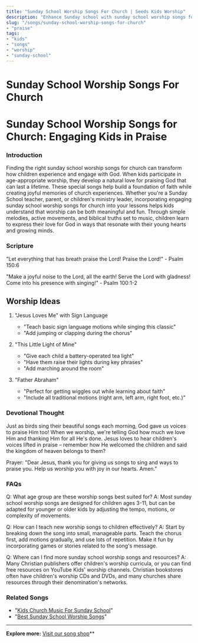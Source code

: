 ```yaml
---
title: "Sunday School Worship Songs For Church | Seeds Kids Worship"
description: "Enhance Sunday school with sunday school worship songs for church that teach faith through music. Educational worship resources for children."
slug: "/songs/sunday-school-worship-songs-for-church"
- "praise"
tags:
- "kids"
- "songs"
- "worship"
- "sunday-school"
---
```


# Sunday School Worship Songs For Church

# Sunday School Worship Songs for Church: Engaging Kids in Praise

### Introduction
Finding the right sunday school worship songs for church can transform how children experience and engage with God. When kids participate in age-appropriate worship, they develop a natural love for praising God that can last a lifetime. These special songs help build a foundation of faith while creating joyful memories of church experiences. Whether you're a Sunday School teacher, parent, or children's ministry leader, incorporating engaging sunday school worship songs for church into your lessons helps kids understand that worship can be both meaningful and fun. Through simple melodies, active movements, and biblical truths set to music, children learn to express their love for God in ways that resonate with their young hearts and growing minds.

### Scripture
"Let everything that has breath praise the Lord! Praise the Lord!" - Psalm 150:6

"Make a joyful noise to the Lord, all the earth! Serve the Lord with gladness! Come into his presence with singing!" - Psalm 100:1-2

## Worship Ideas
1. "Jesus Loves Me" with Sign Language
   - "Teach basic sign language motions while singing this classic"
   - "Add jumping or clapping during the chorus"

2. "This Little Light of Mine"
   - "Give each child a battery-operated tea light"
   - "Have them raise their lights during key phrases"
   - "Add marching around the room"

3. "Father Abraham"
   - "Perfect for getting wiggles out while learning about faith"
   - "Include all traditional motions (right arm, left arm, right foot, etc.)"

### Devotional Thought
Just as birds sing their beautiful songs each morning, God gave us voices to praise Him too! When we worship, we're telling God how much we love Him and thanking Him for all He's done. Jesus loves to hear children's voices lifted in praise – remember how He welcomed the children and said the kingdom of heaven belongs to them?

Prayer: "Dear Jesus, thank you for giving us songs to sing and ways to praise you. Help us worship you with joy in our hearts. Amen."

### FAQs
Q: What age group are these worship songs best suited for?
A: Most sunday school worship songs are designed for children ages 3-11, but can be adapted for younger or older kids by adjusting the tempo, motions, or complexity of movements.

Q: How can I teach new worship songs to children effectively?
A: Start by breaking down the song into small, manageable parts. Teach the chorus first, add motions gradually, and use lots of repetition. Make it fun by incorporating games or stories related to the song's message.

Q: Where can I find more sunday school worship songs and resources?
A: Many Christian publishers offer children's worship curricula, or you can find free resources on YouTube Kids' worship channels. Christian bookstores often have children's worship CDs and DVDs, and many churches share resources through their denomination's networks.

### Related Songs

- "[Kids Church Music For Sunday School](/activities/kids-church-music-for-sunday-school/)"
- "[Best Sunday School Worship Songs](/songs/best-sunday-school-worship-songs/)"

---

**Explore more:** [Visit our song shop](https://seedskidsworship.com/shop)**

<!-- Schema Markup -->
<script type="application/ld+json">
{
  "@context": "https://schema.org",
  "@type": "MusicRecording",
  "name": "Sunday School Worship Songs For Church",
  "byArtist": {
    "@type": "MusicGroup",
    "name": "Seeds Kids Worship"
  },
  "isFamilyFriendly": true,
  "url": "https://seedskidsworship.com/songs/sunday-school-worship-songs-for-church/"
}
</script>